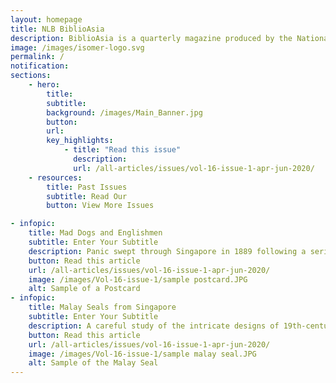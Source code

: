 ```yaml
---
layout: homepage
title: NLB BiblioAsia
description: BiblioAsia is a quarterly magazine produced by the National Library of Singapore
image: /images/isomer-logo.svg
permalink: /
notification: 
sections:
    - hero:
        title: 
        subtitle:
        background: /images/Main_Banner.jpg
        button:
        url:
        key_highlights:
            - title: "Read this issue"
              description:
              url: /all-articles/issues/vol-16-issue-1-apr-jun-2020/
    - resources:
        title: Past Issues
        subtitle: Read Our
        button: View More Issues

- infopic:
    title: Mad Dogs and Englishmen
    subtitle: Enter Your Subtitle
    description: Panic swept through Singapore in 1889 following a serious outbreak of rabies on the island. Stray dogs were intially blamed but the real culprits were purebreds imported from England a few years before. Find out how the authorities contained the disease in this issue's cover story.
    button: Read this article
    url: /all-articles/issues/vol-16-issue-1-apr-jun-2020/
    image: /images/Vol-16-issue-1/sample postcard.JPG
    alt: Sample of a Postcard
- infopic:
    title: Malay Seals from Singapore
    subtitle: Enter Your Subtitle
    description: A careful study of the intricate designs of 19th-century Malay seals and the imprints they leave behind can reveal a surprising amount of information.
    button: Read this article
    url: /all-articles/issues/vol-16-issue-1-apr-jun-2020/
    image: /images/Vol-16-issue-1/sample malay seal.JPG
    alt: Sample of the Malay Seal
---
```

